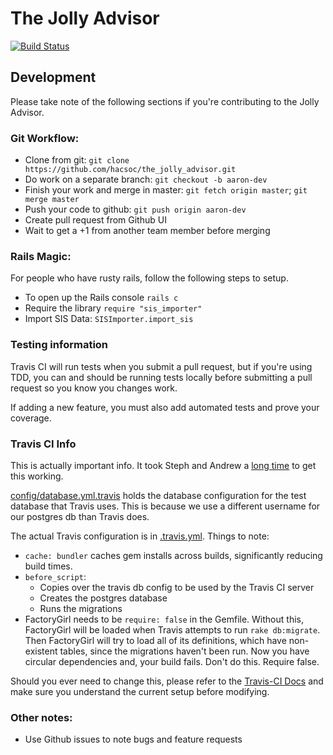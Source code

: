 # The Jolly Advisor

[![Build Status](https://travis-ci.org/hacsoc/the_jolly_advisor.svg?branch=master)](https://travis-ci.org/hacsoc/the_jolly_advisor)

## Development

Please take note of the following sections if you're contributing to the Jolly Advisor.

### Git Workflow:
- Clone from git: `git clone https://github.com/hacsoc/the_jolly_advisor.git`
- Do work on a separate branch: `git checkout -b aaron-dev`
- Finish your work and merge in master: `git fetch origin master`; `git merge master`
- Push your code to github: `git push origin aaron-dev`
- Create pull request from Github UI
- Wait to get a +1 from another team member before merging

### Rails Magic:
For people who have rusty rails, follow the following steps to setup.

- To open up the Rails console `rails c`
- Require the library `require "sis_importer"`
- Import SIS Data: `SISImporter.import_sis`

### Testing information

Travis CI will run tests when you submit a pull request, but if you're using TDD, you can and should be running tests locally before submitting a pull request so you know you changes work.

If adding a new feature, you must also add automated tests and prove your coverage. 

### Travis CI Info

This is actually important info. It took Steph and Andrew a
[long time](https://twitter.com/andrew_mason1/status/589624768904744960) to
get this working.

[config/database.yml.travis](config/database.yml.travis) holds the database
configuration for the test database that Travis uses. This is because we use
a different username for our postgres db than Travis does.

The actual Travis configuration is in [.travis.yml](.travis.yml). Things to note:
* `cache: bundler` caches gem installs across builds, significantly reducing build times.
* `before_script`:
  * Copies over the travis db config to be used by the Travis CI server
  * Creates the postgres database
  * Runs the migrations
* FactoryGirl needs to be `require: false` in the Gemfile. Without this, FactoryGirl will
be loaded when Travis attempts to run `rake db:migrate`. Then FactoryGirl will try to load
all of its definitions, which have non-existent tables, since the migrations haven't been run.
Now you have circular dependencies and, your build fails. Don't do this. Require false.

Should you ever need to change this, please refer to the [Travis-CI Docs](http://docs.travis-ci.com/) and make sure you understand the current setup before modifying.

### Other notes:

- Use Github issues to note bugs and feature requests


